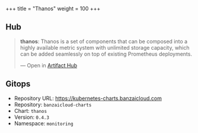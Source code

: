 +++
title = "Thanos"
weight = 100
+++

## Hub

<div class="artifacthub-widget" data-url="https://artifacthub.io/packages/helm/banzaicloud-stable/thanos" data-theme="light" data-header="true" data-responsive="false"><blockquote><p lang="en" dir="ltr"><b>thanos</b>: Thanos is a set of components that can be composed into a highly available metric system with unlimited storage capacity, which can be added seamlessly on top of existing Prometheus deployments.</p>&mdash; Open in <a href="https://artifacthub.io/packages/helm/banzaicloud-stable/thanos">Artifact Hub</a></blockquote></div><script async src="https://artifacthub.io/artifacthub-widget.js"></script>

## Gitops

<!-- BEGIN_PORTEFAIX_DOC -->

* Repository URL: https://kubernetes-charts.banzaicloud.com
* Repository: `banzaicloud-charts`
* Chart: `thanos`
* Version: `0.4.3`
* Namespace: `monitoring`

<!-- END_PORTEFAIX_DOC -->
